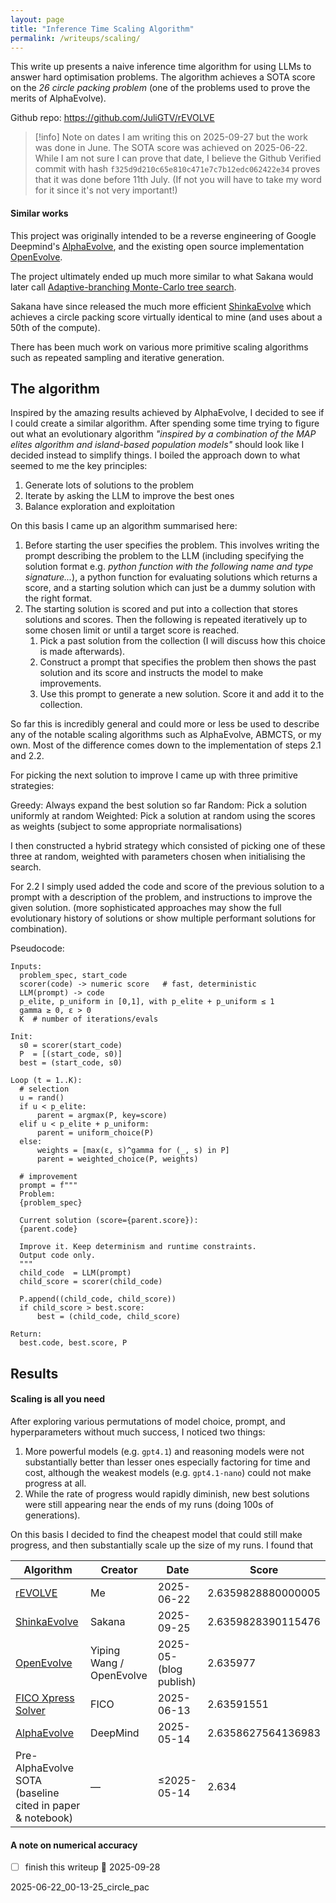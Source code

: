 ```yaml
---
layout: page
title: "Inference Time Scaling Algorithm"
permalink: /writeups/scaling/
---
```



This write up presents a naive inference time algorithm for using LLMs to answer hard optimisation problems. The algorithm achieves a SOTA score on the *26 circle packing problem* (one of the problems used to prove the merits of AlphaEvolve).



Github repo: https://github.com/JuliGTV/rEVOLVE




>[!info] Note on dates
>I am writing this on 2025-09-27 but the work was done in June. The SOTA score was achieved on 2025-06-22. While I am not sure I can prove that date, I believe the Github Verified commit with hash `f325d9d210c65e810c471e7c7b12edc062422e34` proves that it was done before 11th July.
>(If not you will have to take my word for it since it's not very important!)



#### Similar works

This project was originally intended to be a reverse engineering of Google Deepmind's [AlphaEvolve](https://deepmind.google/discover/blog/alphaevolve-a-gemini-powered-coding-agent-for-designing-advanced-algorithms/), and the existing open source implementation [OpenEvolve](https://github.com/codelion/openevolve).

The project ultimately ended up much more similar to what Sakana would later call [Adaptive-branching Monte-Carlo tree search](https://sakana.ai/ab-mcts/). 

Sakana have since released the much more efficient [ShinkaEvolve](https://sakana.ai/shinka-evolve/) which achieves a circle packing score virtually identical to mine (and uses about a 50th of the compute). 

There has been much work on various more primitive scaling algorithms such as repeated sampling and iterative generation.



## The algorithm

Inspired by the amazing results achieved by AlphaEvolve, I decided to see if I could create a similar algorithm. After spending some time trying to figure out what an evolutionary algorithm *"inspired by a combination of the MAP elites algorithm and island-based population models"* should look like I decided instead to simplify things. I boiled the approach down to what seemed to me the key principles:

1. Generate lots of solutions to the problem
2. Iterate by asking the LLM to improve the best ones
3. Balance exploration and exploitation

On this basis I came up an algorithm summarised here:

1. Before starting the user specifies the problem. This involves writing the prompt describing the problem to the LLM (including specifying the solution format e.g. *python function with the following name and type signature...*), a python function for evaluating solutions which returns a score, and a starting solution which can just be a dummy solution with the right format.
2. The starting solution is scored and put into a collection that stores solutions and scores. Then the following is repeated iteratively up to some chosen limit or until a target score is reached.
	1. Pick a past solution from the collection (I will discuss how this choice is made afterwards).
	2. Construct a prompt that specifies the problem then shows the past solution and its score and instructs the model to make improvements.
	3. Use this prompt to generate a new solution. Score it and add it to the collection.

So far this is incredibly general and could more or less be used to describe any of the notable scaling algorithms such as AlphaEvolve, ABMCTS, or my own. Most of the difference comes down to the implementation of steps 2.1 and 2.2.

For picking the next solution to improve I came up with three primitive strategies:

Greedy: Always expand the best solution so far
Random: Pick a solution uniformly at random
Weighted: Pick a solution at random using the scores as weights (subject to some appropriate normalisations)

I then constructed a hybrid strategy which consisted of picking one of these three at random, weighted with parameters chosen when initialising the search.

For 2.2 I simply used added the code and score of the previous solution to a prompt with a description of the problem, and instructions to improve the given solution. (more sophisticated approaches may show the full evolutionary history of solutions or show multiple performant solutions for combination).


Pseudocode:

```
Inputs:
  problem_spec, start_code
  scorer(code) -> numeric score   # fast, deterministic
  LLM(prompt) -> code
  p_elite, p_uniform in [0,1], with p_elite + p_uniform ≤ 1
  gamma ≥ 0, ε > 0
  K  # number of iterations/evals

Init:
  s0 = scorer(start_code)
  P  = [(start_code, s0)]
  best = (start_code, s0)

Loop (t = 1..K):
  # selection
  u = rand()
  if u < p_elite:
      parent = argmax(P, key=score)
  elif u < p_elite + p_uniform:
      parent = uniform_choice(P)
  else:
      weights = [max(ε, s)^gamma for (_, s) in P]
      parent = weighted_choice(P, weights)

  # improvement
  prompt = f"""
  Problem:
  {problem_spec}

  Current solution (score={parent.score}):
  {parent.code}

  Improve it. Keep determinism and runtime constraints.
  Output code only.
  """
  child_code  = LLM(prompt)
  child_score = scorer(child_code)

  P.append((child_code, child_score))
  if child_score > best.score:
      best = (child_code, child_score)

Return:
  best.code, best.score, P

```



## Results

#### Scaling is all you need

After exploring various permutations of model choice, prompt, and hyperparameters without much success, I noticed two things:
1. More powerful models (e.g. `gpt4.1`) and reasoning models were not substantially better than lesser ones especially factoring for time and cost, although the weakest models (e.g. `gpt4.1-nano`) could not make progress at all.
2. While the rate of progress would rapidly diminish, new best solutions were still appearing near the ends of my runs (doing 100s of generations).

On this basis I decided to find the cheapest model that could still make progress, and then substantially scale up the size of my runs. I found that 




| Algorithm                                                                                                                         | Creator                  | Date                    | Score              |
| --------------------------------------------------------------------------------------------------------------------------------- | ------------------------ | ----------------------- | ------------------ |
| [rEVOLVE](https://github.com/JuliGTV/rEVOLVE)                                                                                     | Me                       | 2025-06-22              | 2.6359828880000005 |
| [ShinkaEvolve](https://sakana.ai/shinka-evolve/)                                                                                  | Sakana                   | 2025-09-25              | 2.6359828390115476 |
| [OpenEvolve](https://github.com/codelion/openevolve/issues/156)                                                                   | Yiping Wang / OpenEvolve | 2025-05- (blog publish) | 2.635977           |
| [FICO Xpress Solver](https://www.fico.com/blogs/best-global-optimization-solver)                                                  | FICO                     | 2025-06-13              | 2.63591551         |
| [AlphaEvolve](https://deepmind.google/discover/blog/alphaevolve-a-gemini-powered-coding-agent-for-designing-advanced-algorithms/) | DeepMind                 | 2025-05-14              | 2.6358627564136983 |
| Pre-AlphaEvolve SOTA (baseline cited in paper & notebook)                                                                         | —                        | ≤2025-05-14             | 2.634              |




#### A note on numerical accuracy









- [ ] finish this writeup 📅 2025-09-28 





2025-06-22_00-13-25_circle_pac
